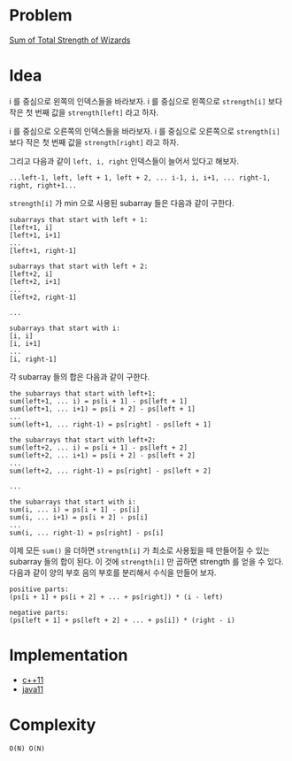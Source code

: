 # Problem

[Sum of Total Strength of Wizards]()

# Idea

i 를 중심으로 왼쪽의 인덱스들을 바라보자. i 를 중심으로 왼쪽으로
`strength[i]` 보다 작은 첫 번째 값을 `strength[left]` 라고 하자.

i 를 중심으로 오른쪽의 인덱스들을 바라보자. i 를 중심으로 오른쪽으로
`strength[i]` 보다 작은 첫 번째 값을 `strength[right]` 라고 하자.

그리고 다음과 같이 `left, i, right` 인덱스들이 늘어서 있다고 해보자.

`...left-1, left, left + 1, left + 2, ... i-1, i, i+1, ... right-1, right, right+1...`

`strength[i]` 가 min 으로 사용된 subarray 들은 다음과 같이 구한다.

```
subarrays that start with left + 1:
[left+1, i]
[left+1, i+1]
...
[left+1, right-1]

subarrays that start with left + 2:
[left+2, i]
[left+2, i+1]
...
[left+2, right-1]

...

subarrays that start with i:
[i, i]
[i, i+1]
...
[i, right-1]
```

각 subarray 들의 합은 다음과 같이 구한다.

```
the subarrays that start with left+1:
sum(left+1, ... i) = ps[i + 1] - ps[left + 1]
sum(left+1, ... i+1) = ps[i + 2] - ps[left + 1]
...
sum(left+1, ... right-1) = ps[right] - ps[left + 1]

the subarrays that start with left+2:
sum(left+2, ... i) = ps[i + 1] - ps[left + 2]
sum(left+2, ... i+1) = ps[i + 2] - ps[left + 2]
...
sum(left+2, ... right-1) = ps[right] - ps[left + 2]

...

the subarrays that start with i:
sum(i, ... i) = ps[i + 1] - ps[i]
sum(i, ... i+1) = ps[i + 2] - ps[i]
...
sum(i, ... right-1) = ps[right] - ps[i]
```

이제 모든 `sum()` 을 더하면 `strength[i]` 가 최소로 사용됬을 때
만들어질 수 있는 subarray 들의 합이 된다. 이 것에 `strength[i]` 만
곱하면 strength 를 얻을 수 있다. 다음과 같이 양의 부호 음의 부호를
분리해서 수식을 만들어 보자.

```
positive parts:
(ps[i + 1] + ps[i + 2] + ... + ps[right]) * (i - left)

negative parts:
(ps[left + 1] + ps[left + 2] + ... + ps[i]) * (right - i)
```

# Implementation

* [c++11](a.cpp)
* [java11](MainApp.java)

# Complexity

```
O(N) O(N) 
```
